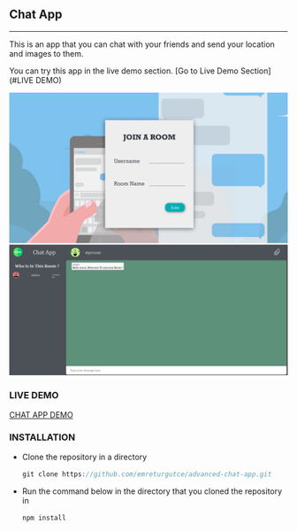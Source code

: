 ## Chat App

---

This is an app that you can chat with your friends and send your location and images to them.

You can try this app in the live demo section. [Go to Live Demo Section](#LIVE DEMO)

![](https://github.com/emreturgutce/advanced-chat-app/blob/master/readme_images/homepage.JPG)
![](https://github.com/emreturgutce/advanced-chat-app/blob/master/readme_images/chatpage.JPG)

### LIVE DEMO
[CHAT APP DEMO](https://advanced-chat-app.herokuapp.com/)

### INSTALLATION

- Clone the repository in a directory
    ```javascript
    git clone https://github.com/emreturgutce/advanced-chat-app.git
    ```

- Run the command below in the directory that you cloned the repository in
    ```javascript
    npm install
    ```
